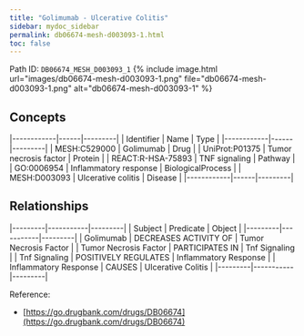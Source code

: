 ```yaml
---
title: "Golimumab - Ulcerative Colitis"
sidebar: mydoc_sidebar
permalink: db06674-mesh-d003093-1.html
toc: false 
---
```



Path ID: `DB06674_MESH_D003093_1`
{% include image.html url="images/db06674-mesh-d003093-1.png" file="db06674-mesh-d003093-1.png" alt="db06674-mesh-d003093-1" %}

## Concepts

|------------|------|---------|
| Identifier | Name | Type    |
|------------|------|---------|
| MESH:C529000 | Golimumab | Drug |
| UniProt:P01375 | Tumor necrosis factor | Protein |
| REACT:R-HSA-75893 | TNF signaling | Pathway |
| GO:0006954 | Inflammatory response | BiologicalProcess |
| MESH:D003093 | Ulcerative colitis | Disease |
|------------|------|---------|

## Relationships

|---------|-----------|---------|
| Subject | Predicate | Object  |
|---------|-----------|---------|
| Golimumab | DECREASES ACTIVITY OF | Tumor Necrosis Factor |
| Tumor Necrosis Factor | PARTICIPATES IN | Tnf Signaling |
| Tnf Signaling | POSITIVELY REGULATES | Inflammatory Response |
| Inflammatory Response | CAUSES | Ulcerative Colitis |
|---------|-----------|---------|

Reference: 
  - [https://go.drugbank.com/drugs/DB06674](https://go.drugbank.com/drugs/DB06674)
